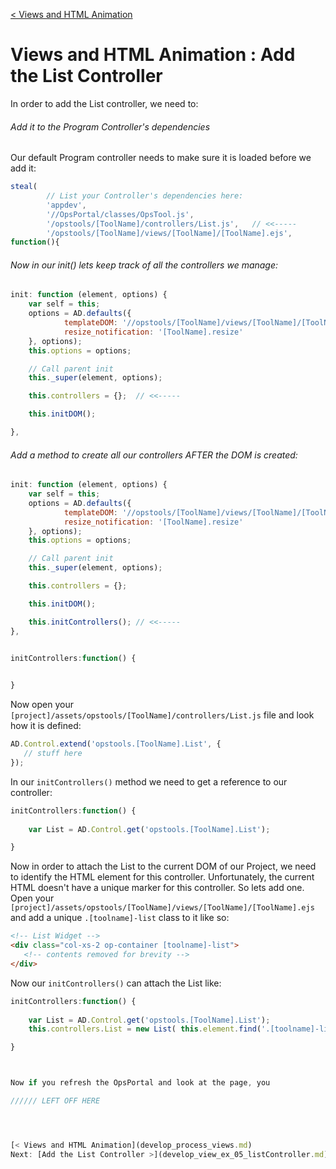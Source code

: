 [< Views and HTML Animation](develop_process_views.md)  
# Views and HTML Animation : Add the List Controller

In order to add the List controller, we need to:


###### Add it to the Program Controller's dependencies
Our default Program controller needs to make sure it is loaded before we add it:

```javascript
steal(
        // List your Controller's dependencies here:
        'appdev',
        '//OpsPortal/classes/OpsTool.js',
        '/opstools/[ToolName]/controllers/List.js',   // <<----- 
        '/opstools/[ToolName]/views/[ToolName]/[ToolName].ejs',
function(){

```

###### Now in our init() lets keep track of all the controllers we manage:
```javascript
init: function (element, options) {
    var self = this;
    options = AD.defaults({
            templateDOM: '//opstools/[ToolName]/views/[ToolName]/[ToolName].ejs',
            resize_notification: '[ToolName].resize'
    }, options);
    this.options = options;

    // Call parent init
    this._super(element, options);

    this.controllers = {};  // <<-----

    this.initDOM();

},
```


###### Add a method to create all our controllers AFTER the DOM is created:
```javascript
init: function (element, options) {
    var self = this;
    options = AD.defaults({
            templateDOM: '//opstools/[ToolName]/views/[ToolName]/[ToolName].ejs',
            resize_notification: '[ToolName].resize'
    }, options);
    this.options = options;

    // Call parent init
    this._super(element, options);

    this.controllers = {};  

    this.initDOM();

    this.initControllers(); // <<-----
},


initControllers:function() {
    

}
```


Now open your `[project]/assets/opstools/[ToolName]/controllers/List.js` file and look how it is defined:
```javascript
AD.Control.extend('opstools.[ToolName].List', {  
   // stuff here
});
```


In our `initControllers()` method we need to get a reference to our controller:
```javascript
initControllers:function() {
    
    var List = AD.Control.get('opstools.[ToolName].List');

}
```

Now in order to attach the List to the current DOM of our Project, we need to identify the HTML element for this controller.  Unfortunately, the current HTML doesn't have a unique marker for this controller.  So lets add one.  Open your `[project]/assets/opstools/[ToolName]/views/[ToolName]/[ToolName].ejs` and add a unique `.[toolname]-list` class to it like so:
```html
<!-- List Widget -->
<div class="col-xs-2 op-container [toolname]-list">
   <!-- contents removed for brevity -->
</div>

```


Now our `initControllers()` can attach the List like:
```javascript
initControllers:function() {
    
    var List = AD.Control.get('opstools.[ToolName].List');
    this.controllers.List = new List( this.element.find('.[toolname]-list'), {} );

}



Now if you refresh the OpsPortal and look at the page, you 

////// LEFT OFF HERE




[< Views and HTML Animation](develop_process_views.md)     
Next: [Add the List Controller >](develop_view_ex_05_listController.md)
